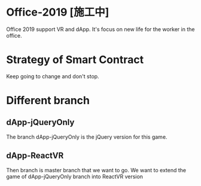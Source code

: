# Office-2019 [施工中]
Office 2019 support VR and dApp. It's focus on new life for the worker in the office.


# Strategy of Smart Contract 
Keep going to change and don't stop. 

# Different branch
## dApp-jQueryOnly 
The branch dApp-jQueryOnly is the jQuery version for this game.   

## dApp-ReactVR  
Then branch is master branch that we want to go.
We want to extend the game of dApp-jQueryOnly branch into ReactVR version


